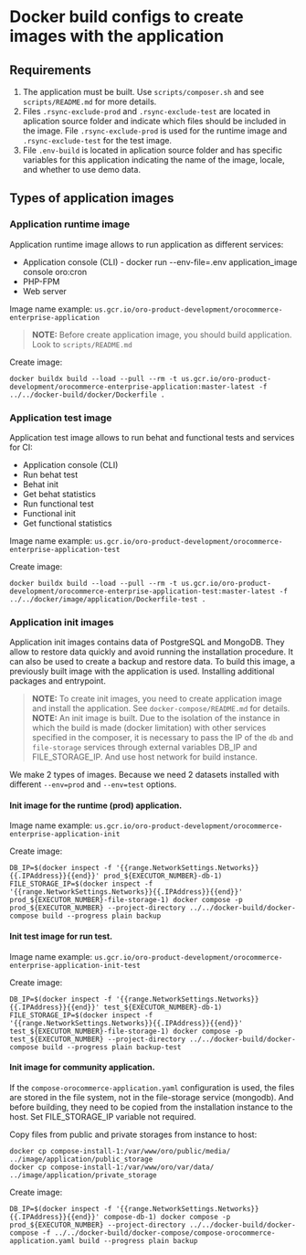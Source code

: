 # Docker build configs to create images with the application
## Requirements

1. The application must be built. Use `scripts/composer.sh` and see `scripts/README.md` for more details.
2. Files `.rsync-exclude-prod` and `.rsync-exclude-test` are located in aplication source folder and indicate which files should be included in the image.  File `.rsync-exclude-prod` is used for the runtime image and `.rsync-exclude-test` for the test image.
3. File `.env-build` is located in aplication source folder and has specific variables for this application indicating the name of the image, locale, and whether to use demo data.

## Types of application images
### Application runtime image
Application runtime image allows to run application as different services:

- Application console (CLI) - docker run --env-file=.env application_image console oro:cron
- PHP-FPM
- Web server

Image name example: `us.gcr.io/oro-product-development/orocommerce-enterprise-application`

> **NOTE:** Before create application image, you should build application. Look to `scripts/README.md`

Create image:
```
docker buildx build --load --pull --rm -t us.gcr.io/oro-product-development/orocommerce-enterprise-application:master-latest -f ../../docker-build/docker/Dockerfile .
```

### Application test image
Application test image allows to run behat and functional tests and services for CI:

- Application console (CLI)
- Run behat test
- Behat init
- Get behat statistics
- Run functional test
- Functional init
- Get functional statistics

Image name example: `us.gcr.io/oro-product-development/orocommerce-enterprise-application-test`

Create image:
```
docker buildx build --load --pull --rm -t us.gcr.io/oro-product-development/orocommerce-enterprise-application-test:master-latest -f ../../docker/image/application/Dockerfile-test .
```

### Application init images
Application init images contains data of PostgreSQL and MongoDB. They allow to restore data quickly and avoid running the installation procedure. It can also be used to create a backup and restore data. To build this image, a previously built image with the application is used. Installing additional packages and entrypoint.

> **NOTE:** To create init images, you need to create application image and install the application. See `docker-compose/README.md` for details.
> **NOTE:** An init image is built. Due to the isolation of the instance in which the build is made (docker limitation) with other services specified in the composer, it is necessary to pass the IP of the `db` and `file-storage` services through external variables DB_IP and FILE_STORAGE_IP. And use host network for build instance.

We make 2 types of images. Because we need 2 datasets installed with different `--env=prod` and `--env=test` options.
#### Init image for the runtime (prod) application.
Image name example: `us.gcr.io/oro-product-development/orocommerce-enterprise-application-init`

Create image:
```
DB_IP=$(docker inspect -f '{{range.NetworkSettings.Networks}}{{.IPAddress}}{{end}}' prod_${EXECUTOR_NUMBER}-db-1) FILE_STORAGE_IP=$(docker inspect -f '{{range.NetworkSettings.Networks}}{{.IPAddress}}{{end}}' prod_${EXECUTOR_NUMBER}-file-storage-1) docker compose -p prod_${EXECUTOR_NUMBER} --project-directory ../../docker-build/docker-compose build --progress plain backup
```

#### Init test image for run test.
Image name example: `us.gcr.io/oro-product-development/orocommerce-enterprise-application-init-test`

Create image:
```
DB_IP=$(docker inspect -f '{{range.NetworkSettings.Networks}}{{.IPAddress}}{{end}}' test_${EXECUTOR_NUMBER}-db-1) FILE_STORAGE_IP=$(docker inspect -f '{{range.NetworkSettings.Networks}}{{.IPAddress}}{{end}}' test_${EXECUTOR_NUMBER}-file-storage-1) docker compose -p test_${EXECUTOR_NUMBER} --project-directory ../../docker-build/docker-compose build --progress plain backup-test
```

#### Init image for community application.
If the `compose-orocommerce-application.yaml` configuration is used, the files are stored in the file system, not in the file-storage service (mongodb). And before building, they need to be copied from the installation instance to the host. Set FILE_STORAGE_IP variable not required.

Copy files from public and private storages from instance to host:
```
docker cp compose-install-1:/var/www/oro/public/media/ ../image/application/public_storage
docker cp compose-install-1:/var/www/oro/var/data/ ../image/application/private_storage
```

Create image:
```
DB_IP=$(docker inspect -f '{{range.NetworkSettings.Networks}}{{.IPAddress}}{{end}}' compose-db-1) docker compose -p prod_${EXECUTOR_NUMBER} --project-directory ../../docker-build/docker-compose -f ../../docker-build/docker-compose/compose-orocommerce-application.yaml build --progress plain backup
```
